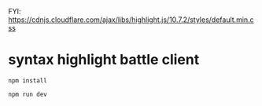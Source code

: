 FYI: https://cdnjs.cloudflare.com/ajax/libs/highlight.js/10.7.2/styles/default.min.css

# syntax highlight battle client

```
npm install

npm run dev
```
